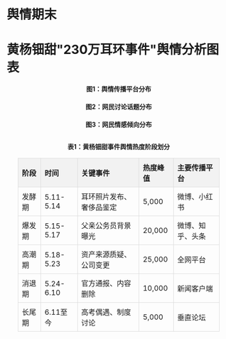 # 舆情期末

# 黄杨钿甜"230万耳环事件"舆情分析图表

<!DOCTYPE html>
<html>
<head>
    <title>黄杨钿甜"230万耳环事件"舆情分析图表</title>
    <script src="https://cdn.jsdelivr.net/npm/chart.js"></script>
    <style>
        .chart-container {
            width: 80%;
            margin: 20px auto;
        }
        .chart-title {
            text-align: center;
            font-weight: bold;
            margin: 15px 0;
        }
        .table-container {
            margin: 30px auto;
            width: 90%;
        }
        table {
            border-collapse: collapse;
            width: 100%;
        }
        th, td {
            border: 1px solid #ddd;
            padding: 8px;
            text-align: left;
        }
        th {
            background-color: #f2f2f2;
        }
    </style>
</head>
<body>

<div class="chart-container">
    <div class="chart-title">图1：舆情传播平台分布</div>
    <canvas id="platformChart"></canvas>
</div>

<div class="chart-container">
    <div class="chart-title">图2：网民讨论话题分布</div>
    <canvas id="topicChart"></canvas>
</div>

<div class="chart-container">
    <div class="chart-title">图3：网民情感倾向分布</div>
    <canvas id="sentimentChart"></canvas>
</div>

<div class="table-container">
    <div class="chart-title">表1：黄杨钿甜事件舆情热度阶段划分</div>
    <table>
        <tr>
            <th>阶段</th>
            <th>时间</th>
            <th>关键事件</th>
            <th>热度峰值</th>
            <th>主要传播平台</th>
        </tr>
        <tr>
            <td>发酵期</td>
            <td>5.11-5.14</td>
            <td>耳环照片发布、奢侈品鉴定</td>
            <td>5,000</td>
            <td>微博、小红书</td>
        </tr>
        <tr>
            <td>爆发期</td>
            <td>5.15-5.17</td>
            <td>父亲公务员背景曝光</td>
            <td>20,000</td>
            <td>微博、知乎、头条</td>
        </tr>
        <tr>
            <td>高潮期</td>
            <td>5.18-5.23</td>
            <td>资产来源质疑、公司变更</td>
            <td>25,000</td>
            <td>全网平台</td>
        </tr>
        <tr>
            <td>消退期</td>
            <td>5.24-6.10</td>
            <td>官方通报、内容删除</td>
            <td>10,000</td>
            <td>新闻客户端</td>
        </tr>
        <tr>
            <td>长尾期</td>
            <td>6.11至今</td>
            <td>高考偶遇、制度讨论</td>
            <td>5,000</td>
            <td>垂直论坛</td>
        </tr>
    </table>
</div>

<script>
    // 平台分布饼图
    const platformCtx = document.getElementById('platformChart').getContext('2d');
    const platformChart = new Chart(platformCtx, {
        type: 'pie',
        data: {
            labels: ['微博', '新闻客户端', '短视频平台', '论坛社区', '微信公众号'],
            datasets: [{
                data: [42.3, 28.5, 15.2, 9.7, 4.3],
                backgroundColor: [
                    '#FF6384',
                    '#36A2EB',
                    '#FFCE56',
                    '#4BC0C0',
                    '#9966FF'
                ]
            }]
        },
        options: {
            responsive: true,
            plugins: {
                legend: {
                    position: 'right',
                },
                tooltip: {
                    callbacks: {
                        label: function(context) {
                            return context.label + ': ' + context.raw + '%';
                        }
                    }
                }
            }
        }
    });

    // 话题分布柱状图
    const topicCtx = document.getElementById('topicChart').getContext('2d');
    const topicChart = new Chart(topicCtx, {
        type: 'bar',
        data: {
            labels: ['公职人员廉洁性', '慈善资金透明度', '未成年人高消费', '艺考公平性', '舆论监督边界', '其他'],
            datasets: [{
                label: '讨论占比(%)',
                data: [38.7, 22.4, 18.9, 12.5, 5.3, 2.2],
                backgroundColor: 'rgba(54, 162, 235, 0.7)',
                borderColor: 'rgba(54, 162, 235, 1)',
                borderWidth: 1
            }]
        },
        options: {
            responsive: true,
            scales: {
                y: {
                    beginAtZero: true,
                    title: {
                        display: true,
                        text: '占比(%)'
                    }
                }
            }
        }
    });

    // 情感倾向饼图
    const sentimentCtx = document.getElementById('sentimentChart').getContext('2d');
    const sentimentChart = new Chart(sentimentCtx, {
        type: 'pie',
        data: {
            labels: ['负面情绪', '中立态度', '正面情绪'],
            datasets: [{
                data: [62.3, 28.5, 9.2],
                backgroundColor: [
                    '#FF6384',
                    '#36A2EB',
                    '#4BC0C0'
                ]
            }]
        },
        options: {
            responsive: true,
            plugins: {
                legend: {
                    position: 'right',
                },
                tooltip: {
                    callbacks: {
                        label: function(context) {
                            return context.label + ': ' + context.raw + '%';
                        }
                    }
                }
            }
        }
    });
</script>

</body>
</html>
